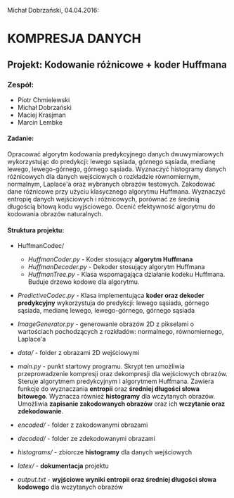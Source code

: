 Michał Dobrzański, 04.04.2016:

# KOMPRESJA DANYCH
## Projekt: Kodowanie różnicowe + koder Huffmana

### Zespół:
* Piotr Chmielewski
* Michał Dobrzański
* Maciej Krasjman
* Marcin Lembke

#### Zadanie:
 	
  Opracować algorytm kodowania predykcyjnego danych dwuwymiarowych wykorzystując do predykcji: 
lewego sąsiada, górnego sąsiada, medianę lewego, lewego-górnego, górnego sąsiada. Wyznaczyć histogramy danych różnicowych dla danych wejściowych o rozkładzie równomiernym, normalnym, Laplace'a oraz wybranych obrazów testowych. Zakodować dane różnicowe przy użyciu klasycznego algorytmu Huffmana. Wyznaczyć entropię danych wejściowych i różnicowych, porównać ze średnią długością bitową kodu wyjściowego. Ocenić efektywność algorytmu do kodowania obrazów naturalnych. 

#### Struktura projektu:

- HuffmanCodec/
  - *HuffmanCoder.py* - Koder stosujący **algorytm Huffmana**
  - *HuffmanDecoder.py* - Dekoder stosujący algorytm Huffmana
  - *HuffmanTree.py* - Klasa wspomagająca działanie kodeku Huffmana. Buduje drzewo kodowe dla algorytmu.
  
- *PredictiveCodec.py* - Klasa implementująca **koder oraz dekoder predykcyjny** wykorzystuja do predykcji: lewego sąsiada, górnego sąsiada, medianę lewego, lewego-górnego, górnego sąsiada

- *ImageGenerator.py* - generowanie obrazów 2D z pikselami o wartościach pochodzących z rozkładów: normalnego, równomiernego, Laplace'a

- *data/* - folder z obrazami 2D wejściowymi

- *main.py* - punkt startowy programu. Skrypt ten umożliwia przeprowadzenie kompresji oraz dekompresji dla wejściowych obrazów. Steruje algorytmem predykcyjnym i algorytmem Huffmana. Zawiera funkcje do wyznaczania **entropii** oraz **średniej długości słowa bitowego**. Wyznacza również **histogramy** dla wczytanych obrazów. Umożliwia **zapisanie zakodowanych obrazów** oraz ich **wczytanie oraz zdekodowanie**.

- *encoded/* - folder z zakodowanymi obrazami

- *decoded/* - folder ze zdekodowanymi obrazami

- *histograms/* - zbiorcze **histogramy** dla danych wejściowych

- *latex/* - **dokumentacja** projektu

- *output.txt* - **wyjściowe wyniki entropii oraz średniej długości słowa kodowego** dla wczytanych obrazów
